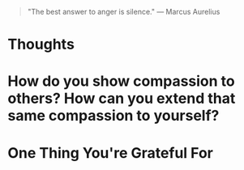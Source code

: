 
> \"The best answer to anger is silence.\" — Marcus Aurelius

# Thoughts

# How do you show compassion to others? How can you extend that same compassion to yourself?

# One Thing You're Grateful For

